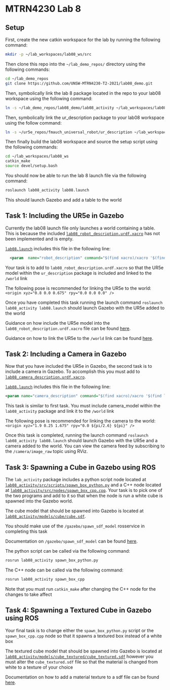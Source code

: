 
# MTRN4230 Lab 8

## Setup

First, create the new catkin workspace for the lab by running the following command:

```bash
mkdir -p ~/lab_workspaces/lab08_ws/src
```

Then clone this repo into the `~/lab_demo_repos/` directory using the following commands:

```bash
cd ~/lab_demo_repos
git clone https://github.com/UNSW-MTRN4230-T2-2021/lab08_demo.git
```

Then, symbolically link the lab 8 package located in the repo to your lab08 workspace using the following command:

```bash
ln -s ~/lab_demo_repos/lab08_demo/lab08_activity ~/lab_workspaces/lab08_ws/src
```

Then, symbolically link the ur_description package to your lab08 workspace using the follow command:

```bash
ln -s ~/ur5e_repos/fmauch_universal_robot/ur_description ~/lab_workspaces/lab08_ws/src
```

Then finally build the lab08 workspace and source the setup script using the following commands:

```bash
cd ~/lab_workspaces/lab08_ws
catkin_make
source devel/setup.bash
```

You should now be able to run the lab 8 launch file via the following command:

```bash
roslaunch lab08_activity lab08.launch
```

This should launch Gazebo and add a table to the world

## Task 1: Including the UR5e in Gazebo

Currently the lab08 launch file only launches a world containing a table. This is because the included [`lab08_robot_description.urdf.xacro`](lab08_activity/urdf/lab08_robot_description.urdf.xacro) has not been implemented and is empty.

[`lab08.launch`](lab08_activity/launch/lab08.launch) includes this file in the following line:
```xml
  <param  name="robot_description" command="$(find xacro)/xacro '$(find lab08_activity)/urdf/lab08_robot_description.urdf.xacro'"/>
``` 

Your task is to add to `lab08_robot_description.urdf.xacro` so that the UR5e model within the `ur_description` package is included and linked to the `/world` link 

The following pose is recommended for linking the UR5e to the world: `<origin xyz="0.8 0.0 0.675" rpy="0.0 0.0 0.0" />`

Once you have completed this task running the launch command `roslaunch lab08_activity lab08.launch` should launch Gazebo with the UR5e added to the world

Guidance on how include the UR5e model into the `lab08_robot_description.urdf.xacro` file can be found [here](http://wiki.ros.org/xacro#Including_other_xacro_files).

Guidance on how to link the UR5e to the `/world` link can be found [here](http://wiki.ros.org/urdf/XML/joint).

## Task 2: Including a Camera in Gazebo

Now that you have included the UR5e in Gazebo, the second task is to include a camera in Gazebo. To accomplish this you must add to [`lab08_camera_description.urdf.xacro`](lab08_activity/urdf/lab08_camera_description.urdf.xacro). 

[`lab08.launch`](lab08_activity/launch/lab08.launch) includes this file in the following line:

```xml
<param name="camera_description" command="$(find xacro)/xacro '$(find lab08_activity)/urdf/lab08_camera_description.urdf.xacro'" />
``` 

This task is similar to first task. You must include camera_model within the `lab08_activity` package and link it to the `/world` link

The following pose is recommended for linking the camera to the world: `<origin xyz="1.9 0.25 1.675" rpy="0.0 ${pi/2.6} ${pi}" />`

Once this task is completed, running the launch command `roslaunch lab08_activity lab08.launch` should launch Gazebo with the UR5e and a camera added to the world. You can view the camera feed by subscribing to the `/camera/image_raw` topic using RViz.

## Task 3: Spawning a Cube in Gazebo using ROS

The `lab_activity` package includes a python script node located at [`lab08_activity/src/scripts/spawn_box_python.py`](lab08_activity/src/scripts/spawn_box_python.py) and a C++ node located at [`lab08_activity/src/nodes/spawn_box_cpp.cpp`](lab08_activity/src/nodes/spawn_box_cpp.cpp). Your task is to pick one of the two programs and add to it so that when the node is run a white cube is spawned into the Gazebo world.

The cube model that should be spawned into Gazebo is located at [`lab08_activity/models/cube/cube.sdf`](lab08_activity/models/cube/cube.sdf).

You should make use of the `/gazebo/spawn_sdf_model` rosservice in completing this task

Documentation on `/gazebo/spawn_sdf_model` can be found [here](http://gazebosim.org/tutorials/?tut=ros_comm#Services:Createanddestroymodelsinsimulation).

The python script can be called via the following command:

```bash
rosrun lab08_activity spawn_box_python.py
```

The C++ node can be called via the following command:

```bash
rosrun lab08_activity spawn_box_cpp
```

Note that you must run `catkin_make` after changing the C++ node for the changes to take affect

## Task 4: Spawning a Textured Cube in Gazebo using ROS

Your final task is to change either the `spawn_box_python.py` script or the `spawn_box_cpp.cpp` node so that it spawns a textured box instead of a white box

The textured cube model that should be spawned into Gazebo is located at [`lab08_activity/models/cube_textured/cube_textured.sdf`](lab08_activity/models/cube_textured/cube_textured.sdf) however you must alter the `cube_textured.sdf` file so that the material is changed from white to a texture of your choice

Documentation on how to add a material texture to a sdf file can be found [here](http://sdformat.org/spec?ver=1.6&elem=material).
